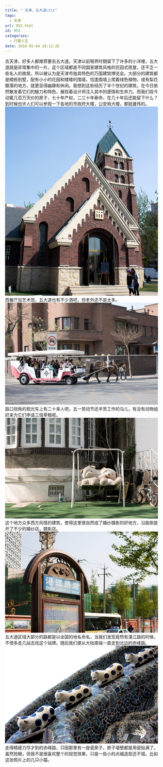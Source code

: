 ```yaml
---
title: " 天津，五大道\t\t"
tags:
  - 天津
url: 952.html
id: 952
categories:
  - 行摄人生
date: 2010-05-04 10:12:28
---
```


去天津，好多人都推荐要去五大道。天津以前租界时期留下了许多的小洋楼，五大道就是非常集中的一片。这个区域都是不同国家建筑风格的花园式房屋，还不乏一些名人的故居，所以被认为是天津市独具特色的万国建筑博览会。大部分的建筑都是矮栋别墅，配有小小的花园和矮矮的围墙，恰逢围墙上爬着绿色植物，或有梨花飘落的地方，就更显得幽静和休闲。我想到这些经历了半个世纪的建筑，在今日依然散发着它们的魅力和特色，展现着设计师注入其中的感情和生命力。而我们现今动辄几百万天价的房子，七十年产权，二三十年寿命，在几十年后还能留下什么？到时候也许人们可以参观一下各地的市政府大楼，公安局大楼，都挺雄伟的。 ![五大道](../../images//2010/05/img_4915.jpg "五大道") 西餐厅加艺术馆，五大道也有不少酒吧，但老外还不是太多。 ![五大道的马车](../../images//2010/05/img_4925.jpg "五大道的马车") 路口拐角的观光车上有二十来人吧，五一劳动节还辛苦工作的马儿，有没有动物组织来为它们申请三倍草粮呢。 ![五大道，天津](../../images//2010/05/img_4906.jpg "五大道，天津") 这个地方众多西方风情的建筑，使得这里很自然成了婚纱摄影的好地方，沿路倒是开了不少的婚纱店，摄影店。 ![五大道湛江路](../../images//2010/05/img_4917.jpg "五大道湛江路") 五大道区域大部分的路都是以全国的地名命名，当我们发现竟然有湛江路的时候，不惜多走几站去找这个站牌。随后我们便从大陆南端一直走到北边的赤峰路。 ![五大道，瓷房子](../../images//2010/05/img_4936.jpg "五大道，瓷房子") 走得精疲力尽才到的赤峰路，只因那里有一座瓷房子，房子墙壁都是用瓷贴满了。虽然抢眼，但我不是很喜欢整个的视觉效果，只是一些小的点缀造型还不错。比如这张照片上的几只小猫。